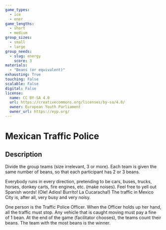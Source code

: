 ```yaml
---
game_types:
  - ice
  - ener
game_lengths:
  - short
  - medium
group_sizes:
  - small
  - large
group_needs:
  - slug: energy
    score: 3
materials:
  - "Beans (or equivalent)"
exhausting: True
touching: False
scalable: False
digital: False
license:
  name: CC BY-SA 4.0
  url: https://creativecommons.org/licenses/by-sa/4.0/
  owner: European Youth Parliament
  owner_url: https://eyp.org/
---
```

# Mexican Traffic Police

## Description
Divide the group teams (size irrelevant, 3 or more). Each team is given the same number of beans, so that each participant has 2 or 3 beans. 

Everybody runs in every direction, pretending to be cars, buses, trucks, horses, donkey carts, fire engines, etc. (make noises). Feel free to yell out Spanish words! (Ole! Adios! Burrito! La Cucaracha!) The traffic in Mexico City
is, after all, very busy and very noisy. 

One person is the Traffic Police Officer. When the Officer holds up her hand, all the traffic must stop. Any vehicle that is caught moving must pay a fine of 1 bean. At the end of the game (facilitator chooses), the teams count their beans. The team with the most beans is the winner.
